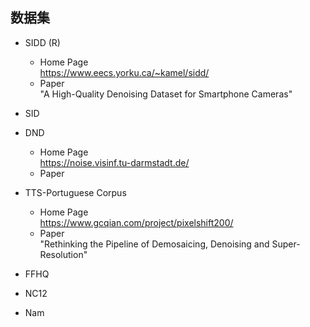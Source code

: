 ## 数据集

- SIDD (R) 
	- Home Page  
	  https://www.eecs.yorku.ca/~kamel/sidd/  
	- Paper  
	  "A High-Quality Denoising Dataset for Smartphone Cameras"   
- SID  
- DND   
	- Home Page  
	  https://noise.visinf.tu-darmstadt.de/
	- Paper   
	  
- TTS-Portuguese Corpus   
  - Home Page  
    https://www.gcqian.com/project/pixelshift200/  
  - Paper   
    "Rethinking the Pipeline of Demosaicing, Denoising and Super-Resolution"  
- FFHQ   
- NC12  
- Nam    


<!--stackedit_data:
eyJoaXN0b3J5IjpbLTE1MDc2OTYwNTEsNzcwOTYwODY3LC0yND
g3NDI0MDAsMTAyNjk4OTcwXX0=
-->